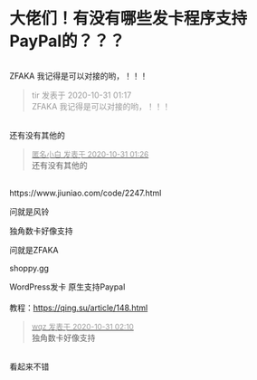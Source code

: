 # 大佬们！有没有哪些发卡程序支持PayPal的？？？


<img src="static/image/smiley/yct/018.gif" smilieid="36" border="0" alt="" /> 

ZFAKA 我记得是可以对接的哟，！！！

<div class="quote"><blockquote><font color="#999999">tir 发表于 2020-10-31 01:17</font><br />
<font color="#999999">ZFAKA 我记得是可以对接的哟，！！！</font></blockquote></div><br />
还有没有其他的

<div class="quote"><blockquote><font size="2"><a href="https://www.hostloc.com/forum.php?mod=redirect&amp;goto=findpost&amp;pid=9379092&amp;ptid=760453" target="_blank"><font color="#999999">匿名小白 发表于 2020-10-31 01:26</font></a></font><br />
还有没有其他的</blockquote></div><br />
https://www.jiuniao.com/code/2247.html<br />


问就是风铃

独角数卡好像支持<img id="aimg_xswDj" onclick="zoom(this, this.src, 0, 0, 0)" class="zoom" src="https://cdn.jsdelivr.net/gh/hishis/forum-master/public/images/patch.gif" onmouseover="img_onmouseoverfunc(this)" onload="thumbImg(this)" border="0" alt="" />

问就是ZFAKA 

shoppy.gg

WordPress发卡 原生支持Paypal<br />
<br />
教程：https://qing.su/article/148.html

<div class="quote"><blockquote><font size="2"><a href="https://www.hostloc.com/forum.php?mod=redirect&amp;goto=findpost&amp;pid=9379135&amp;ptid=760453" target="_blank"><font color="#999999">wqz 发表于 2020-10-31 02:10</font></a></font><br />
独角数卡好像支持</blockquote></div><br />
看起来不错
